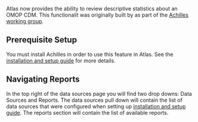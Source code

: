 Atlas now provides the ability to review descriptive statistics about an OMOP CDM. This functionalit was originally built by as part of the [Achilles working group](http://www.ohdsi.org/web/wiki/doku.php?id=documentation:software:achilles). 

## Prerequisite Setup

You must install Achilles in order to use this feature in Atlas. See the [installation and setup guide](https://github.com/OHDSI/Atlas/wiki/Installation-&-Setup#cdm-statistics-achilles) for more details.

## Navigating Reports

In the top right of the data sources page you will find two drop downs: Data Sources and Reports. The data sources pull down will contain the list of data sources that were configured when setting up [installation and setup guide](https://github.com/OHDSI/Atlas/wiki/Installation-&-Setup#cdm-statistics-achilles). The reports section will contain the list of available reports.